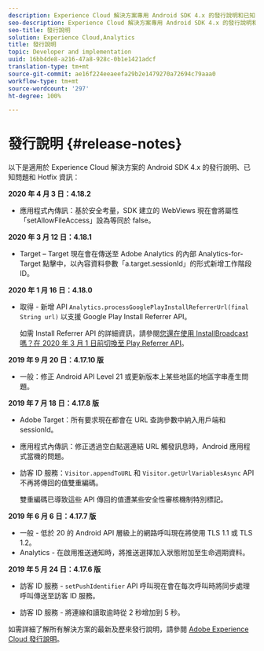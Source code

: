 ```yaml
---
description: Experience Cloud 解決方案專用 Android SDK 4.x 的發行說明和已知問題。
seo-description: Experience Cloud 解決方案專用 Android SDK 4.x 的發行說明和已知問題。
seo-title: 發行說明
solution: Experience Cloud,Analytics
title: 發行說明
topic: Developer and implementation
uuid: 16bb4de8-a216-47a8-928c-0b1e1421adcf
translation-type: tm+mt
source-git-commit: ae16f224eeaeefa29b2e1479270a72694c79aaa0
workflow-type: tm+mt
source-wordcount: '297'
ht-degree: 100%

---
```



# 發行說明 {#release-notes}

以下是適用於 Experience Cloud 解決方案的 Android SDK 4.x 的發行說明、已知問題和 Hotfix 資訊：

**2020 年 4 月 3 日：4.18.2**

* 應用程式內傳訊：基於安全考量，SDK 建立的 WebViews 現在會將屬性「setAllowFileAccess」設為等同於 false。

**2020 年 3 月 12 日：4.18.1**

* Target – Target 現在會在傳送至 Adobe Analytics 的內部 Analytics-for-Target 點擊中，以內容資料參數「a.target.sessionId」的形式新增工作階段 ID。

**2020 年 1 月 16 日：4.18.0**

* 取得 - 新增 API `Analytics.processGooglePlayInstallReferrerUrl(final String url)` 以支援 Google Play Install Referrer API。

   如需 Install Referrer API 的詳細資訊，請參閱[您還在使用 InstallBroadcast 嗎？在 2020 年 3 月 1 日前切換至 Play Referrer API](https://android-developers.googleblog.com/2019/11/still-using-installbroadcast-switch-to.html)。

**2019 年 9 月 20 日：4.17.10 版**

* 一般：修正 Android API Level 21 或更新版本上某些地區的地區字串產生問題。

**2019 年 7 月 18 日：4.17.8 版**

* Adobe Target：所有要求現在都會在 URL 查詢參數中納入用戶端和 sessionId。
* 應用程式內傳訊：修正透過空白點選連結 URL 觸發訊息時，Android 應用程式當機的問題。
* 訪客 ID 服務：`Visitor.appendToURL` 和 `Visitor.getUrlVariablesAsync` API 不再將傳回的值雙重編碼。

   雙重編碼已導致這些 API 傳回的值遭某些安全性審核機制特別標記。

**2019 年 6 月 6 日：4.17.7 版**

* 一般 - 低於 20 的 Android API 層級上的網路呼叫現在將使用 TLS 1.1 或 TLS 1.2。
* Analytics - 在啟用推送通知時，將推送選擇加入狀態附加至生命週期資料。

**2019 年 5 月 24 日：4.17.6 版**

* 訪客 ID 服務 - 
   `setPushIdentifier` API 呼叫現在會在每次呼叫時將同步處理呼叫傳送至訪客 ID 服務。

* 訪客 ID 服務 - 將連線和讀取逾時從 2 秒增加到 5 秒。


如需詳細了解所有解決方案的最新及歷來發行說明，請參閱 [Adobe Experience Cloud 發行說明](hhttps://docs.adobe.com/content/help/en/release-notes/experience-cloud/current.html)。

